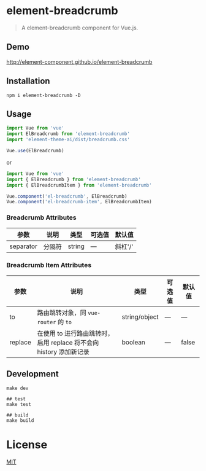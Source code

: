 # element-breadcrumb
> A element-breadcrumb component for Vue.js.

## Demo
http://element-component.github.io/element-breadcrumb

## Installation
```shell
npm i element-breadcrumb -D
```

## Usage
```javascript
import Vue from 'vue'
import ElBreadcrumb from 'element-breadcrumb'
import 'element-theme-ai/dist/breadcrumb.css'

Vue.use(ElBreadcrumb)
```

or

```javascript
import Vue from 'vue'
import { ElBreadcrumb } from 'element-breadcrumb'
import { ElBreadcrumbItem } from 'element-breadcrumb'

Vue.component('el-breadcrumb', ElBreadcrumb)
Vue.component('el-breadcrumb-item', ElBreadcrumbItem)
```

### Breadcrumb Attributes
| 参数      | 说明          | 类型      | 可选值                           | 默认值  |
|---------- |-------------- |---------- |--------------------------------  |-------- |
| separator | 分隔符 | string | — | 斜杠'/' |

### Breadcrumb Item Attributes
| 参数      | 说明          | 类型      | 可选值                           | 默认值  |
|---------- |-------------- |---------- |--------------------------------  |-------- |
| to        | 路由跳转对象，同 `vue-router` 的 `to` | string/object | — | — |
| replace   | 在使用 to 进行路由跳转时，启用 replace 将不会向 history 添加新记录 | boolean | — | false |

## Development
```shell
make dev

## test
make test

## build
make build
```

# License
[MIT](https://opensource.org/licenses/MIT)
